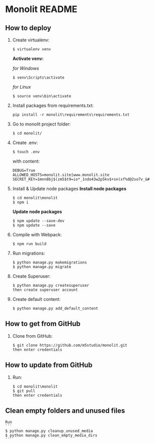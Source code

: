 # Monolit README

## How to deploy
1. Create virtualenv:
    ```
    $ virtualenv venv
    ```
    **Activate venv:**  

    *for Windows*
    ```
    $ venv\Scripts\activate
    ```

    *for Linux*
    ```
    $ source venv\bin\activate
    ```
1. Install packages from requirements.txt:
    ```
    pip install -r monolit\requirements\requirements.txt
    ```

1. Go to monolit project folder:
    ```
    $ cd monolit/
    ```

1. Create .env:
    ```
    $ touch .env
    ```
    with content:
    ```
    DEBUG=True
    ALLOWED_HOSTS=monolit.site|www.monolit.site
    SECRET_KEY=1mnn8bj$(zm5$t9=io*_1ndo43w2p5kv$+sn(xf%d@2so7v_&#
    ```
1. Install & Update node packages
    **Install node packages**
    ```
    $ cd monolit\monolit
    $ npm i
    ```

    **Update node packages**
    ```
    $ npm update --save-dev
    $ npm update --save
    ```

1. Compile with Webpack:
    ```
    $ npm run build
    ```

1. Run migrations:
    ```
    $ python manage.py makemigrations
    $ python manage.py migrate
    ```

1. Create Superuser:
    ```
    $ python manage.py createsuperuser
    then create superuser account
    ```

1. Create default content:
    ```
    $ python manage.py add_default_content
    ```


## How to get from GitHub
1. Clone from GitHub:
    ```
    $ git clone https://github.com/m5studio/monolit.git
    then enter credentials
    ```


## How to update from GitHub
1. Run:
    ```
    $ cd monolit\monolit
    $ git pull
    then enter credentials
    ```

## Clean empty folders and unused files
    Run
    ```
    $ python manage.py cleanup_unused_media
    $ python manage.py clean_empty_media_dirs
    ```
